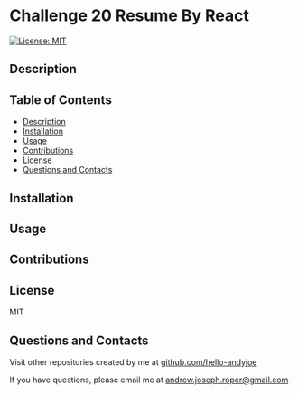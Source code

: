 # Challenge 20 Resume By React

[![License: MIT](https://img.shields.io/badge/License-MIT-yellow.svg)](https://opensource.org/licenses/MIT)


## Description




## Table of Contents
* [Description](#description)
* [Installation](#installation)
* [Usage](#usage)
* [Contributions](#contributions)
* [License](#license)
* [Questions and Contacts](#questions-and-contacts)


## Installation




## Usage




## Contributions




## License

MIT


## Questions and Contacts
Visit other repositories created by me at [github.com/hello-andyjoe](https://github.com/hello-andyjoe)

If you have questions, please email me at [andrew.joseph.roper@gmail.com](mailto:andrew.joseph.roper@gmail.com)
